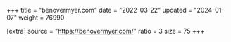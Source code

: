 +++
title = "benovermyer.com"
date = "2022-03-22"
updated = "2024-01-07"
weight = 76990

[extra]
source = "https://benovermyer.com/"
ratio = 3
size = 75
+++
